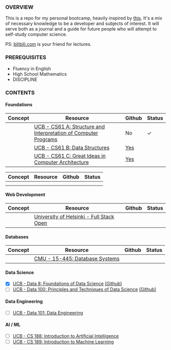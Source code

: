 ### OVERVIEW

This is a repo for my personal bootcamp, heavily inspired by [this](https://www.reddit.com/r/learnprogramming/comments/ortnef/a_super_harsh_guide_to_learning_computer_science/). It's a mix of necessary knowledge to be a developer and subjects of interest. It will serve both as a journal and a guide for future people who will attempt to self-study computer science.

PS: [bilibili.com](https://www.bilibili.com/) is your friend for lectures.

### PREREQUISITES

- Fluency in English
- High School Mathematics
- DISCIPLINE

### CONTENTS

#### Foundations

|Concept|Resource|Github|Status|
|---|---|---|---|
||[UCB - CS61 A: Structure and Interpretation of Computer Programs](https://cs61a.org/)|No|✓|
||[UCB - CS61 B: Data Structures](https://sp21.datastructur.es/)|[Yes](https://github.com/orgs/Berkeley-CS61B/repositories)||
||[UCB - CS61 C: Great Ideas in Computer Architecture](https://cs61c.org/fa22/)|[Yes](https://github.com/orgs/61c-teach/repositories)||

|Concept|Resource|Github|Status|
|---|---|---|---|
|||||
|||||


#### Web Development
|Concept|Resource|Github|Status|
|---|---|---|---|
||[University of Helsinki - Full Stack Open](https://fullstackopen.com/en/)|||

#### Databases

|Concept|Resource|Github|Status|
|---|---|---|---|
||[CMU - 15-445: Database Systems](https://15445.courses.cs.cmu.edu/fall2022/)|||

#### Data Science

- [x] [UCB - Data 8: Foundations of Data Science](http://data8.org/fa22/) [(Github)](https://github.com/orgs/data-8/repositories) 
- [ ] [UCB - Data 100: Principles and Techniques of Data Science](https://ds100.org/sp22/) [(Github)](https://github.com/orgs/DS-100/repositories)

#### Data Engineering
- [ ] [UCB - Data 101: Data Engineering](https://data101.org/)

#### AI / ML
- [ ] [UCB - CS 188: Introduction to Artificial Intelligence](https://inst.eecs.berkeley.edu/~cs188/fa22/)
- [ ] [UCB - CS 189: Introduction to Machine Learning](https://people.eecs.berkeley.edu/~jrs/189/)
